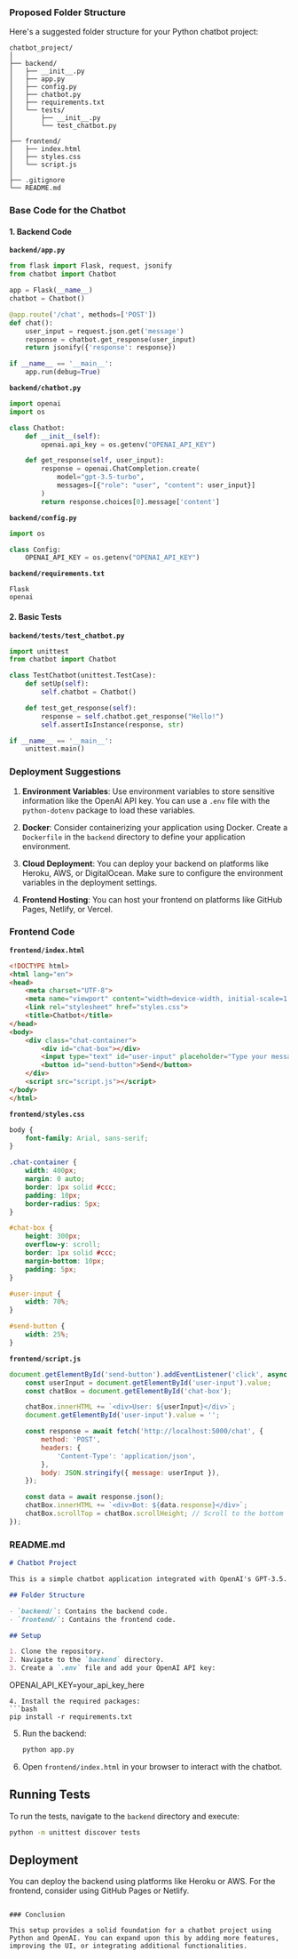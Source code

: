 ### Proposed Folder Structure

Here's a suggested folder structure for your Python chatbot project:

```
chatbot_project/
│
├── backend/
│   ├── __init__.py
│   ├── app.py
│   ├── config.py
│   ├── chatbot.py
│   ├── requirements.txt
│   └── tests/
│       ├── __init__.py
│       └── test_chatbot.py
│
├── frontend/
│   ├── index.html
│   ├── styles.css
│   └── script.js
│
├── .gitignore
└── README.md
```

### Base Code for the Chatbot

#### 1. Backend Code

**`backend/app.py`**

```python
from flask import Flask, request, jsonify
from chatbot import Chatbot

app = Flask(__name__)
chatbot = Chatbot()

@app.route('/chat', methods=['POST'])
def chat():
    user_input = request.json.get('message')
    response = chatbot.get_response(user_input)
    return jsonify({'response': response})

if __name__ == '__main__':
    app.run(debug=True)
```

**`backend/chatbot.py`**

```python
import openai
import os

class Chatbot:
    def __init__(self):
        openai.api_key = os.getenv("OPENAI_API_KEY")

    def get_response(self, user_input):
        response = openai.ChatCompletion.create(
            model="gpt-3.5-turbo",
            messages=[{"role": "user", "content": user_input}]
        )
        return response.choices[0].message['content']
```

**`backend/config.py`**

```python
import os

class Config:
    OPENAI_API_KEY = os.getenv("OPENAI_API_KEY")
```

**`backend/requirements.txt`**

```
Flask
openai
```

#### 2. Basic Tests

**`backend/tests/test_chatbot.py`**

```python
import unittest
from chatbot import Chatbot

class TestChatbot(unittest.TestCase):
    def setUp(self):
        self.chatbot = Chatbot()

    def test_get_response(self):
        response = self.chatbot.get_response("Hello!")
        self.assertIsInstance(response, str)

if __name__ == '__main__':
    unittest.main()
```

### Deployment Suggestions

1. **Environment Variables**: Use environment variables to store sensitive information like the OpenAI API key. You can use a `.env` file with the `python-dotenv` package to load these variables.

2. **Docker**: Consider containerizing your application using Docker. Create a `Dockerfile` in the `backend` directory to define your application environment.

3. **Cloud Deployment**: You can deploy your backend on platforms like Heroku, AWS, or DigitalOcean. Make sure to configure the environment variables in the deployment settings.

4. **Frontend Hosting**: You can host your frontend on platforms like GitHub Pages, Netlify, or Vercel.

### Frontend Code

**`frontend/index.html`**

```html
<!DOCTYPE html>
<html lang="en">
<head>
    <meta charset="UTF-8">
    <meta name="viewport" content="width=device-width, initial-scale=1.0">
    <link rel="stylesheet" href="styles.css">
    <title>Chatbot</title>
</head>
<body>
    <div class="chat-container">
        <div id="chat-box"></div>
        <input type="text" id="user-input" placeholder="Type your message...">
        <button id="send-button">Send</button>
    </div>
    <script src="script.js"></script>
</body>
</html>
```

**`frontend/styles.css`**

```css
body {
    font-family: Arial, sans-serif;
}

.chat-container {
    width: 400px;
    margin: 0 auto;
    border: 1px solid #ccc;
    padding: 10px;
    border-radius: 5px;
}

#chat-box {
    height: 300px;
    overflow-y: scroll;
    border: 1px solid #ccc;
    margin-bottom: 10px;
    padding: 5px;
}

#user-input {
    width: 70%;
}

#send-button {
    width: 25%;
}
```

**`frontend/script.js`**

```javascript
document.getElementById('send-button').addEventListener('click', async () => {
    const userInput = document.getElementById('user-input').value;
    const chatBox = document.getElementById('chat-box');

    chatBox.innerHTML += `<div>User: ${userInput}</div>`;
    document.getElementById('user-input').value = '';

    const response = await fetch('http://localhost:5000/chat', {
        method: 'POST',
        headers: {
            'Content-Type': 'application/json',
        },
        body: JSON.stringify({ message: userInput }),
    });

    const data = await response.json();
    chatBox.innerHTML += `<div>Bot: ${data.response}</div>`;
    chatBox.scrollTop = chatBox.scrollHeight; // Scroll to the bottom
});
```

### README.md

```markdown
# Chatbot Project

This is a simple chatbot application integrated with OpenAI's GPT-3.5.

## Folder Structure

- `backend/`: Contains the backend code.
- `frontend/`: Contains the frontend code.

## Setup

1. Clone the repository.
2. Navigate to the `backend` directory.
3. Create a `.env` file and add your OpenAI API key:
   ```
   OPENAI_API_KEY=your_api_key_here
   ```
4. Install the required packages:
   ```bash
   pip install -r requirements.txt
   ```
5. Run the backend:
   ```bash
   python app.py
   ```

6. Open `frontend/index.html` in your browser to interact with the chatbot.

## Running Tests

To run the tests, navigate to the `backend` directory and execute:
```bash
python -m unittest discover tests
```

## Deployment

You can deploy the backend using platforms like Heroku or AWS. For the frontend, consider using GitHub Pages or Netlify.
```

### Conclusion

This setup provides a solid foundation for a chatbot project using Python and OpenAI. You can expand upon this by adding more features, improving the UI, or integrating additional functionalities.